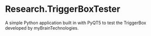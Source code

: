 # Research.TriggerBoxTester
A simple Python application built in with PyQT5 to test the TriggerBox developed by myBrainTechnologies.
